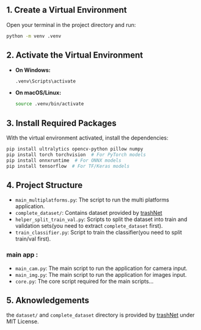 
## 1. Create a Virtual Environment

Open your terminal in the project directory and run:

```bash
python -m venv .venv
```

## 2. Activate the Virtual Environment

- **On Windows:**
  ```bash
  .venv\Scripts\activate
  ```

- **On macOS/Linux:**
  ```bash
  source .venv/bin/activate
  ```

## 3. Install Required Packages

With the virtual environment activated, install the dependencies:

```bash
pip install ultralytics opencv-python pillow numpy
pip install torch torchvision  # For PyTorch models
pip install onnxruntime  # For ONNX models
pip install tensorflow  # For TF/Keras models
```

## 4. Project Structure
- `main_multiplatforms.py`: The script to run the multi platforms application.
- `complete_dataset/`: Contains dataset provided by [trashNet](https://github.com/garythung/trashnet.git)
- `helper_split_train_val.py`: Scripts to split the dataset into train and validation sets(you need to extract `complete_dataset` first).
- `train_classifier.py`: Script to train the classifier(you need to split train/val first).

### main app :
- `main_cam.py`: The main script to run the application for camera input.
- `main_img.py`: The main script to run the application for images input.
- `core.py`: The core script required for the main scripts...


## 5. Aknowledgements

the `dataset/` and `complete_dataset` directory is provided by [trashNet](https://github.com/garythung/trashnet.git) under MIT License.